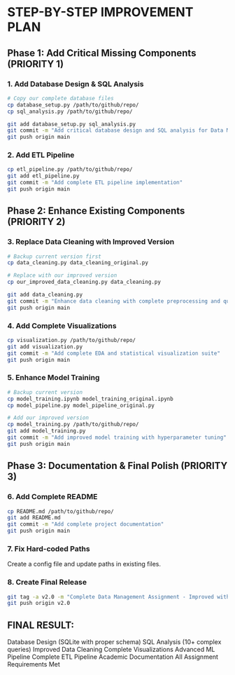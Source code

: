 # STEP-BY-STEP IMPROVEMENT PLAN

## Phase 1: Add Critical Missing Components (PRIORITY 1)

### 1. Add Database Design & SQL Analysis
```bash
# Copy our complete database files
cp database_setup.py /path/to/github/repo/
cp sql_analysis.py /path/to/github/repo/

git add database_setup.py sql_analysis.py
git commit -m "Add critical database design and SQL analysis for Data Management requirements"
git push origin main
```

### 2. Add ETL Pipeline
```bash
cp etl_pipeline.py /path/to/github/repo/
git add etl_pipeline.py
git commit -m "Add complete ETL pipeline implementation"
git push origin main
```

## Phase 2: Enhance Existing Components (PRIORITY 2)

### 3. Replace Data Cleaning with Improved Version
```bash
# Backup current version first
cp data_cleaning.py data_cleaning_original.py

# Replace with our improved version
cp our_improved_data_cleaning.py data_cleaning.py

git add data_cleaning.py
git commit -m "Enhance data cleaning with complete preprocessing and quality reporting"
git push origin main
```

### 4. Add Complete Visualizations
```bash
cp visualization.py /path/to/github/repo/
git add visualization.py
git commit -m "Add complete EDA and statistical visualization suite"
git push origin main
```

### 5. Enhance Model Training
```bash
# Backup current version
cp model_training.ipynb model_training_original.ipynb
cp model_pipeline.py model_pipeline_original.py

# Add our improved version
cp model_training.py /path/to/github/repo/
git add model_training.py
git commit -m "Add improved model training with hyperparameter tuning"
git push origin main
```

## Phase 3: Documentation & Final Polish (PRIORITY 3)

### 6. Add Complete README
```bash
cp README.md /path/to/github/repo/
git add README.md
git commit -m "Add complete project documentation"
git push origin main
```

### 7. Fix Hard-coded Paths
Create a config file and update paths in existing files.

### 8. Create Final Release
```bash
git tag -a v2.0 -m "Complete Data Management Assignment - Improved with Database Design, SQL Analysis, and Complete ETL Pipeline"
git push origin v2.0
```

## FINAL RESULT:
 Database Design (SQLite with proper schema)
 SQL Analysis (10+ complex queries)
 Improved Data Cleaning
 Complete Visualizations
 Advanced ML Pipeline
 Complete ETL Pipeline
 Academic Documentation
 All Assignment Requirements Met
